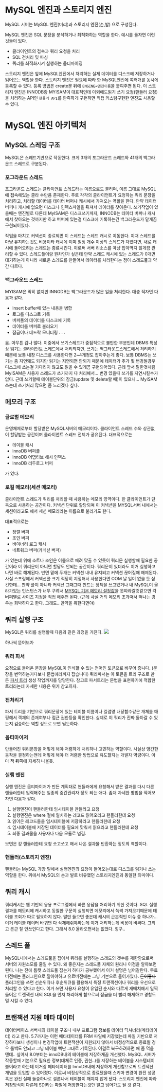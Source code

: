 # MySQL 엔진과 스토리지 엔진
MySQL 서버는 MySQL 엔진(머리)과 스토리지 엔진(손,발) 으로 구성된다. 

MySQL 엔진은 SQL 문장을 분석하거나 최적화하는 역할을 한다.
예시를 들자면 이런 것들이 있다. 
- 클라이언트의 접속과 쿼리 요청을 처리
- SQL 전처리 및 파싱
- 쿼리를 최적화시켜 실행하는 옵티마이징

스토리지 엔진은 앞에 MySQL엔진에서 처리하는 실제 데이터를 디스크에 저장하거나 읽어오는 역할을 한다.
스토리지 엔진은 필요에 따라 한 MySQL엔진에 여러개를 동시에 등록할 수 있다. 등록 방법은 create문 뒤에 `ENGINE=엔진이름`을 붙여주면 된다. 이 스토리지 엔진은  INNODB랑 MYISAM이 대표적인데 이외에도읽기 쓰기 요청(핸들러 요청)을 처리하는 API인 `핸들러 API`를 만족하게 구현하면 직접 커스텀구현한 엔진도 사용할 수 있다. 

# MySQL 엔진 아키텍처
## MySQL 스레딩 구조
MySQL은 스레드기반으로 작동한다. 크게 3개의 포그라운드 스레드와 41개의 백그라운드 스레드로 구분된다.

### 포그라운드 스레드
포그라운드 스레드는 클라이언트 스레드라는 이름으로도 불리며, 이름 그대로 MySQL에 접속해있는 클라 수만큼 존재한다. 
주로 각각의 클라이언트가 요청하는 쿼리 문장을 처리하고, 처리할 데이터를 데이터 버퍼나 캐시에서 가져오는 역할을 한다.
만약 데이터버퍼나 캐시에 없으면 디스크나 인덱스파일을 뒤져서 데이터를 찾아온다. 쓰기작업이 있을때는 엔진별로 다른데 MyISAM은 디스크쓰기까지, INNODB는 데이터 버퍼나 캐시에서 찾아오는 것까지만 하고 버퍼에 있는걸 디스크에 기록하는건 백그라운드가 맡게끔 구현되어있다. 

작업을 마치고 커넥션이 종료되면 이 스레드는 스레드 캐시로 이동한다.
이때 스레드를 마냥 유지하는것도 비용이라 캐시에 이미 일정 개수 이상의 스레드가 차있다면, 새로 캐시에 들어오려는 스레드는 종료시킨다. 이로써 서버 리소스를 마냥 잡아먹지 않게끔 관리할 수 있다. 스레드풀이랑 뭔차인가 싶은데 만약 스레드 캐시에 있는 스레드가 0개면 대기하는게 아니라 새로운 스레드를 만들어서 데이터를 처리한다는 점이 스레드풀과 약간 다르다.

### 백그라운드 스레드 
MYISAM은 딱히 없지만 INNODB는 백그라운드가 많은 일을 처리한다. 대충 적자면 다음과 같다.
- Insert buffer에 있는 내용을 병합
- 로그를 디스크로 기록
- 버퍼풀의 데이터를 디스크에 기록
- 데이터를 버퍼로 불러오기
- 잠금이나 데드락 모니터링
.
.
.

음..아무튼 겁나 많다. 이중에서 쓰기스레드가 중점적으로 볼만한 부분인데 DBMS 특성상 읽기는 클라이언트 스레드에서 처리되지만, 쓰기는 백그라운드스레드에서 처리하기때문에 보통 내장 디스크를 사용한다면 2~4개정도 잡아주는게 좋다. 보통 DBMS는 쓰기는 좀 지연돼도 되지만 읽기는 지연되면 안되기 때문에 데이터가 추가 및 변경될경우 디스크에 쓰는걸 기다리지 않고도 읽을 수 있게끔 구현되어있다. 근데 앞서 말한것처럼 MyISAM은 사용자 스레드가 쓰기까지 다 처리해서... 변경 있을때 쓰기를 지연시킬수가 없다. 근데 쓰기할때 테이블단위의 잠금(update 및 delete할 때)이 있으니... MyISAM쓰는데 쓰기처리 많으면 좀 느리겠다 싶다.

## 메모리 구조
### 글로벌 메모리
운영체제로부터 할당받은 MySQL서버의 메모리이다. 클라이언트 스레드 수와 상관없이 할당받는 공간이며 클라이언트 스레드 전체가 공유된다. 
대표적으로는 
- 테이블 캐시
- InnoDB 버퍼풀
- InnoDB 어댑티브 해시 인덱스
- InnoDB 리두로그 버퍼

가 있다.

### 로컬 메모리(세션 메모리)
클라이언트 스레드가 쿼리를 처리할 때 사용하는 메모리 영역이다. 한 클라이언트가 단독으로 사용하는 공간이다. 
커넥션 단위로 할당되며 이 커넥션을 MYSQL서버 내에서는 세션이라고도 해서 세션 메모리라는 이름으로 불리기도 한다.

대표적으로는
- 정렬 버퍼
- 조인 버퍼
- 바이너리 로그 캐시
- 네트워크 버퍼(커넥션 버퍼)

가 있는데 위에 소트나 조인은 이름으로 때려 맞출 수 있듯이 쿼리문 실행할때 필요한 공간이라 이 쿼리문이 아니면 할당도 안되는 공간이다.
쿼리문이 있더라도 이거 실행하고 나면 바로 해제된다.  반면 밑에 두개는 커넥션 내내 유지되고 커넥션 끊어질때 해제된다. 사실 스프링에서 커넥션풀 크기 적당히 지정해서 사용한다면 OOM 날 일이 없을 듯 싶긴한데... 만약 풀이 아니라 커넥션 그때그때 만드는 정책을 쓰고있거나 내 MySQL이 올라가있는 인스턴스가 너무 구려서 [MYSQL 기본 메모리 설정값](https://dev.mysql.com/doc/refman/8.0/en/server-system-variables.html)을  못따라갈것같으면 각 버퍼별로 사이즈 지정을 직접 해주면 된다. (근데 사실 거의 메모리 초과떠서 뻑나는 경우는 희박하다고 한다. 그래도.. 만약을 위한다면야)


## 쿼리 실행 구조
MySQL은 쿼리를 실행할때 다음과 같은 과정을 거친다. 
![](https://velog.velcdn.com/images/harukawa99/post/db7cc0d6-9bf0-4f38-8b08-d10f4f878b81/image.png)

하나씩 뜯어보자
### 쿼리 파서
요청으로 들어온 문장을 MySQL이 인식할 수 있는 언어인 토큰으로 바꾸어 줍니다. (문장을 번역하는거다보니 문법에러까지 잡습니다) 쿼리파서는 이 토큰을 트리 구조로 만든 [파서 트리](https://ko.wikipedia.org/wiki/%ED%8C%8C%EC%8A%A4_%ED%8A%B8%EB%A6%AC) 생성 작업까지를 담당한다. 참고로 파서트리는 문법을 표현하기에 적합한 트리라는데 자세한 내용은 위키 참고하자. 

### 전처리기
파서 트리를 기반으로 쿼리문장에 있는 테이블 이름이나 컬럼명 내장함수같은 개체를 매핑해서 객체의 존재여부나 접근 권한등을 확인한다. 실제로 이 쿼리가 진짜 돌아갈 수 있는지 검증하는 역할 정도로 보면 될듯하다.

### 옵티마이저
만들어진 쿼리문장을 어떻게 해야 저렴하게 처리하나 고민하는 역할이다. 사실상 앵간한 동작을 결정하는앤데 어떻게 해야 더 저렴한 방법으로 유도할지는 개발자 역량이다. 아마 책 뒤쪽에 자세히 나올듯.

### 실행 엔진
실행 엔진은 옵티마이저가 만든 계획대로 핸들러에게 요청해서 받은 결과를 다시 다른 핸들러한테 입력해주는 일종의 중간관리자 정도 되는 애다. 좀더 자세한 방법을 적어보자면 다음과 같다.

1. 실행엔진이 핸들러한테 임시테이블 만들라고 요청
2. 실행엔진은 where 절에 일치하는 레코드 읽어오라고 핸들러한테 요청
3. 읽어온 레코드들을 임시테이블에 저장하라고 핸들러한테 요청
4. 임시테이블에 저장된 데이터를 필요에 맞춰서 읽으라고 핸들러한테 요청
5. 최종 결과물을 사용자나 다음 모듈로 넘김.

보면은 걍 핸들러한테 요청 쏘고쏘고 해서 나온 결과물 반환하는 정도의 역할이다. 

### 핸들러(스토리지 엔진)
핸들러는 MySQL 가장 밑에서 실행엔진의 요청이 들어오는대로 디스크를 읽거나 쓰는 역할을 한다. 위에서 MySQL의 손과 발로 비유했던 스토리지엔진과 동일한 의미이다. 

## 쿼리 캐시
쿼리캐시는 웹 기반의 응용 프로그램에서 빠른 응답을 처리하기 위한 것이다. SQL 실행결과를 메모리에 캐시하고 동일한 구문이 실행되면 메모리에서 쓱싹 가져오기때문에 테이블 조회가 따로 필요하지 않다. 말만 들으면 좋은데 캐시의 근본적인 이슈 중 하나가... 이거 테이블 데이터 바뀌면 다 삭제해줘야하는데 이거 처리하는게 비용이 비싸다. 그리고 은근 잘 안쓰인다고 한다. 그래서 8.0 올라오면서는 없앴다. 힝구..


## 스레드 풀
MySQL내에서는 스레드풀을 잡아서 쿼리를 실행하는 스레드의 갯수를 제한함으로써 서버의 자원소모를 줄일 수 있다. 왜 좋은지는 스레드풀 자체의 원리나 이점을 알아보면 된다. 나는 전에 톰캣 스레드풀 잡는거 하다가 공부했어서 이거 설명은 넘어갈란다. 무료버전에는 플러그인으로 깔아야하고 유료버전에는 그냥 기본으로 들어가있다. ~~돈이좋다~~ 플러그인을 쓰면 선순위큐나 후순위큐를 활용해서 특정 트랜잭션이나 쿼리를 우선으로 처리할 수 있다고 한다. 이거 쓰면 사용자 요청이 유입된 순서와 다르게 재배치해서 일찍 들어온 트랜잭션 내의 SQL을 먼저 처리하게 함으로써 잠금을 더 빨리 해제하고 경합도 덜 시킬 수 있다. 

## 트랜잭션 지원 메타 데이터
데이터베이스 서버내의 테이블 구조나 내부 프로그램 정보를 데이터 딕셔너리(메타데이터) 라고 한다. 5.7까지는 이런 메타데이터를 FRM 파일에 저장했는데 파일 기반으로 저장하다보니 생성이나 변경작업에 트랜잭션이 지원되지 않아서 비정상적으로 종료될 경우 롤백도 안되고 그냥 테이블 뻑난 그대로 기록된다. 이걸로 복구하려하면 애 좀 먹을 텐데.. 싶어서 8.0부터는 innoDB내의 테이블에 저장하게끔 개선했다. MySQL 서버가 작동할때 기본으로 필요한 정보(대체로 인증, 권한..)를 저장하는 테이블을 시스템테이블이라고 하는데 이거랑 메타데이터를 InnoDB내에 저장하게 개선함으로써 트랜잭션 개념을 도입할 수 있어졌다. 이로써 비정상적으로 종료됐을때 스키마 변경이 완전 성공 혹은 완전 실패 둘중하나로 결론나서 테이블이 깨지지 않게 됐다. 스토리지 엔진에 따라 저장방식이 다른데 SDI라는 파일에 저장한다는것만 알고 넘어가도 될 것 같다. 
